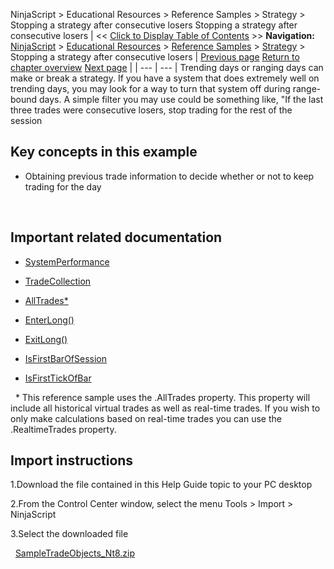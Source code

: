 ﻿
NinjaScript \> Educational Resources \> Reference Samples \> Strategy \> Stopping a strategy after consecutive losers
Stopping a strategy after consecutive losers
| \<\< [Click to Display Table of Contents](stopping_a_strategy_after_cons.md) \>\> **Navigation:**     [NinjaScript](ninjascript-1.md) \> [Educational Resources](educational_resources-1.md) \> [Reference Samples](reference_samples-1.md) \> [Strategy](strategy2-1.md) \> Stopping a strategy after consecutive losers | [Previous page](separating_logic_to_either_cal-1.md) [Return to chapter overview](strategy2-1.md) [Next page](trading_crossovers-1.md) |
| --- | --- |
Trending days or ranging days can make or break a strategy. If you have a system that does extremely well on trending days, you may look for a way to turn that system off during range\-bound days. A simple filter you may use could be something like, "If the last three trades were consecutive losers, stop trading for the rest of the session
 
## Key concepts in this example
- Obtaining previous trade information to decide whether or not to keep trading for the day

 
## Important related documentation
- [SystemPerformance](systemperformance-1.md)

- [TradeCollection](tradecollection-1.md)

- [AllTrades\*](alltrades-1.md)

- [EnterLong()](enterlong-1.md)

- [ExitLong()](exitlong-1.md)

- [IsFirstBarOfSession](isfirstbarofsession-1.md)

- [IsFirstTickOfBar](isfirsttickofbar-1.md)

 
\* This reference sample uses the .AllTrades property. This property will include all historical virtual trades as well as real\-time trades. If you wish to only make calculations based on real\-time trades you can use the .RealtimeTrades property.
 
## Import instructions
1\.Download the file contained in this Help Guide topic to your PC desktop

2\.From the Control Center window, select the menu Tools \> Import \> NinjaScript

3\.Select the downloaded file

 
[SampleTradeObjects\_Nt8\.zip](samples/SampleTradeObjects_Nt8.zip)
